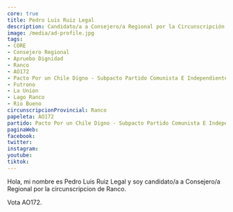```yaml
---
core: true
title: Pedro Luis Ruiz Legal
description: Candidato/a a Consejero/a Regional por la Circunscripción de Ranco
image: /media/ad-profile.jpg
tags:
- CORE
- Consejero Regional
- Apruebo Dignidad
- Ranco
- AO172
- Pacto Por un Chile Digno - Subpacto Partido Comunista E Independientes - Partido Comunista De Chile
- Futrono
- La Union
- Lago Ranco
- Rio Bueno
circunscripcionProvincial: Ranco
papeleta: AO172
partido: Pacto Por un Chile Digno - Subpacto Partido Comunista E Independientes - Partido Comunista De Chile
paginaWeb:
facebook:
twitter:
instagram:
youtube:
tiktok:
---
```

Hola, mi nombre es Pedro Luis Ruiz Legal y soy candidato/a a Consejero/a Regional por la circunscripcion de Ranco.

Vota AO172.